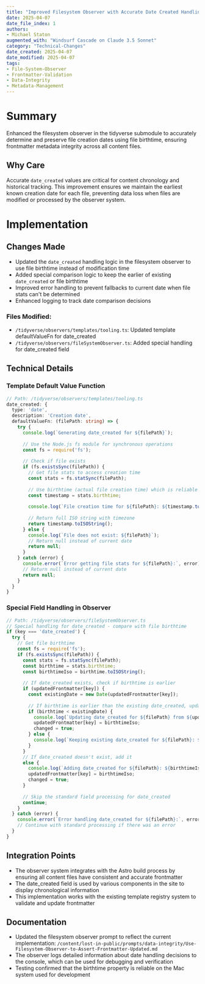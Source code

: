```yaml
---
title: "Improved Filesystem Observer with Accurate Date Created Handling"
date: 2025-04-07
date_file_index: 1
authors: 
- Michael Staton
augmented_with: "Windsurf Cascade on Claude 3.5 Sonnet"
category: "Technical-Changes"
date_created: 2025-04-07
date_modified: 2025-04-07
tags: 
- File-System-Observer
- Frontmatter-Validation
- Data-Integrity
- Metadata-Management
---
```


# Summary
Enhanced the filesystem observer in the tidyverse submodule to accurately determine and preserve file creation dates using file birthtime, ensuring frontmatter metadata integrity across all content files.

## Why Care
Accurate `date_created` values are critical for content chronology and historical tracking. This improvement ensures we maintain the earliest known creation date for each file, preventing data loss when files are modified or processed by the observer system.

# Implementation

## Changes Made
- Updated the `date_created` handling logic in the filesystem observer to use file birthtime instead of modification time
- Added special comparison logic to keep the earlier of existing `date_created` or file birthtime
- Improved error handling to prevent fallbacks to current date when file stats can't be determined
- Enhanced logging to track date comparison decisions

### Files Modified:
- `/tidyverse/observers/templates/tooling.ts`: Updated template defaultValueFn for date_created
- `/tidyverse/observers/fileSystemObserver.ts`: Added special handling for date_created field

## Technical Details

### Template Default Value Function
```typescript
// Path: /tidyverse/observers/templates/tooling.ts
date_created: {
  type: 'date',
  description: 'Creation date',
  defaultValueFn: (filePath: string) => {
    try {
      console.log(`Generating date_created for ${filePath}`);
      
      // Use the Node.js fs module for synchronous operations
      const fs = require('fs');
      
      // Check if file exists
      if (fs.existsSync(filePath)) {
        // Get file stats to access creation time
        const stats = fs.statSync(filePath);
        
        // Use birthtime (actual file creation time) which is reliable on Mac
        const timestamp = stats.birthtime;
        
        console.log(`File creation time for ${filePath}: ${timestamp.toISOString()}`);
        
        // Return full ISO string with timezone
        return timestamp.toISOString();
      } else {
        console.log(`File does not exist: ${filePath}`);
        // Return null instead of current date
        return null;
      }
    } catch (error) {
      console.error(`Error getting file stats for ${filePath}:`, error);
      // Return null instead of current date
      return null;
    }
  }
}
```

### Special Field Handling in Observer
```typescript
// Path: /tidyverse/observers/fileSystemObserver.ts
// Special handling for date_created - compare with file birthtime
if (key === 'date_created') {
  try {
    // Get file birthtime
    const fs = require('fs');
    if (fs.existsSync(filePath)) {
      const stats = fs.statSync(filePath);
      const birthtime = stats.birthtime;
      const birthtimeIso = birthtime.toISOString();
      
      // If date_created exists, check if birthtime is earlier
      if (updatedFrontmatter[key]) {
        const existingDate = new Date(updatedFrontmatter[key]);
        
        // If birthtime is earlier than the existing date_created, update it
        if (birthtime < existingDate) {
          console.log(`Updating date_created for ${filePath} from ${updatedFrontmatter[key]} to ${birthtimeIso} (file birthtime is earlier)`);
          updatedFrontmatter[key] = birthtimeIso;
          changed = true;
        } else {
          console.log(`Keeping existing date_created for ${filePath}: ${updatedFrontmatter[key]} (earlier than file birthtime ${birthtimeIso})`);
        }
      } 
      // If date_created doesn't exist, add it
      else {
        console.log(`Adding date_created for ${filePath}: ${birthtimeIso}`);
        updatedFrontmatter[key] = birthtimeIso;
        changed = true;
      }
      
      // Skip the standard field processing for date_created
      continue;
    }
  } catch (error) {
    console.error(`Error handling date_created for ${filePath}:`, error);
    // Continue with standard processing if there was an error
  }
}
```

## Integration Points
- The observer system integrates with the Astro build process by ensuring all content files have consistent and accurate frontmatter
- The date_created field is used by various components in the site to display chronological information
- This implementation works with the existing template registry system to validate and update frontmatter

## Documentation
- Updated the filesystem observer prompt to reflect the current implementation: `/content/lost-in-public/prompts/data-integrity/Use-Filesystem-Observer-to-Assert-Frontmatter-Updated.md`
- The observer logs detailed information about date handling decisions to the console, which can be used for debugging and verification
- Testing confirmed that the birthtime property is reliable on the Mac system used for development

